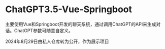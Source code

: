 # ChatGPT3.5-Vue-Springboot
主要使用Vue和Springboot开发的聊天系统，通过调用ChatGPT的API来生成对话。ChatGPT参数可随意自定义。
 
 2024年8月29日由私人仓库转为公开，作为展示项目
